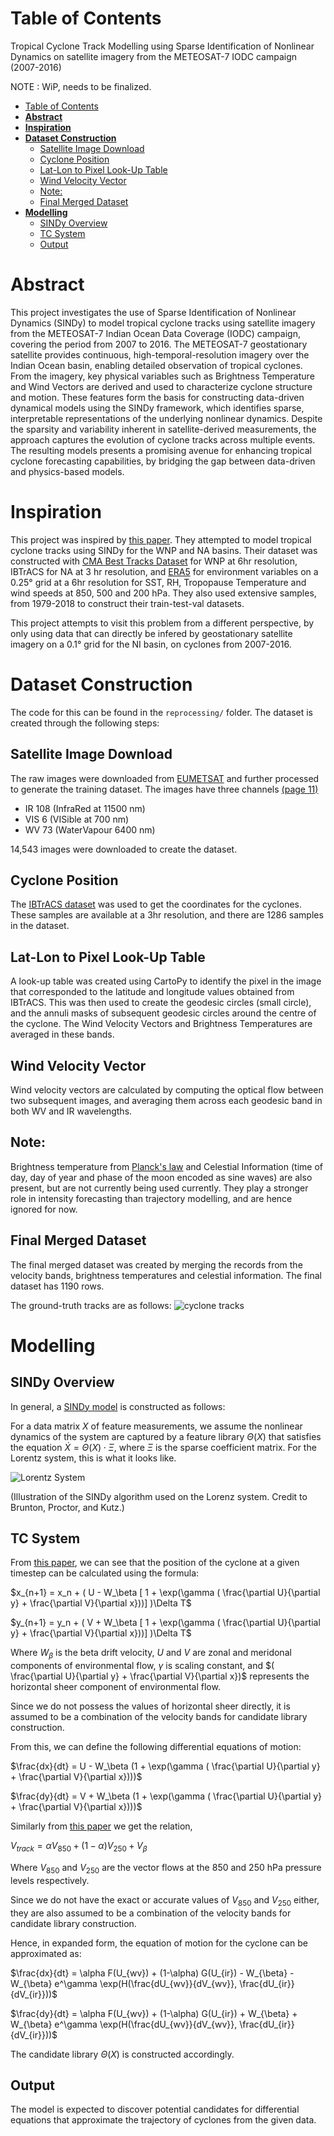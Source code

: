 # Table of Contents
Tropical Cyclone Track Modelling using Sparse Identification of Nonlinear Dynamics on satellite imagery from the METEOSAT-7 IODC campaign (2007-2016)

NOTE : WiP, needs to be finalized.

- [Table of Contents](#table-of-contents)
- [**Abstract**](#abstract)
- [**Inspiration**](#inspiration)
- [**Dataset Construction**](#dataset-construction)
  - [Satellite Image Download](#satellite-image-download)
  - [Cyclone Position](#cyclone-position)
  - [Lat-Lon to Pixel Look-Up Table](#lat-lon-to-pixel-look-up-table)
  - [Wind Velocity Vector](#wind-velocity-vector)
  - [Note:](#note)
  - [Final Merged Dataset](#final-merged-dataset)
- [**Modelling**](#modelling)
  - [SINDy Overview](#sindy-overview)
  - [TC System](#tc-system)
  - [Output](#output)


# **Abstract**
This project investigates the use of Sparse Identification of Nonlinear Dynamics (SINDy) to model tropical cyclone tracks using satellite imagery from the METEOSAT-7 Indian Ocean Data Coverage (IODC) campaign, covering the period from 2007 to 2016. The METEOSAT-7 geostationary satellite provides continuous, high-temporal-resolution imagery over the Indian Ocean basin, enabling detailed observation of tropical cyclones. From the imagery, key physical variables such as Brightness Temperature and Wind Vectors are derived and used to characterize cyclone structure and motion. These features form the basis for constructing data-driven dynamical models using the SINDy framework, which identifies sparse, interpretable representations of the underlying nonlinear dynamics. Despite the sparsity and variability inherent in satellite-derived measurements, the approach captures the evolution of cyclone tracks across multiple events. The resulting models presents a promising avenue for enhancing tropical cyclone forecasting capabilities, by bridging the gap between data-driven and physics-based models.

# **Inspiration**

This project was inspired by [this paper](https://www.sciencedirect.com/science/article/abs/pii/S0167610524001211). They attempted to model tropical cyclone tracks using SINDy for the WNP and NA basins. Their dataset was constructed with [CMA Best Tracks Dataset](https://tcdata.typhoon.org.cn/en/zjljsjj.html) for WNP at 6hr resolution, IBTrACS for NA at 3 hr resolution, and [ERA5](https://cds.climate.copernicus.eu/datasets/reanalysis-era5-single-levels?tab=overview) for environment variables on a 0.25° grid at a 6hr resolution for SST, RH, Tropopause Temperature and wind speeds at 850, 500 and 200 hPa. They also used extensive samples, from 1979-2018 to construct their train-test-val datasets.

This project attempts to visit this problem from a different perspective, by only using data that can directly be infered by geostationary satellite imagery on a 0.1° grid for the NI basin, on cyclones from 2007-2016.

# **Dataset Construction**
The code for this can be found in the `reprocessing/` folder.
The dataset is created through the following steps:

## Satellite Image Download

The raw images were downloaded from [EUMETSAT](https://data.eumetsat.int/product/EO:EUM:DAT:0081) and further processed to generate the training dataset. The images have three channels [(page 11)](https://user.eumetsat.int/s3/eup-strapi-media/pdf_mviri_fcdr_atbd_75cac1f577.pdf)

- IR 108 (InfraRed at 11500 nm)
- VIS 6 (VISible at 700 nm)
- WV 73 (WaterVapour 6400 nm)

14,543 images were downloaded to create the dataset.

## Cyclone Position

The [IBTrACS dataset](https://www.ncei.noaa.gov/data/international-best-track-archive-for-climate-stewardship-ibtracs/v04r01/access/csv/) was used to get the coordinates for the cyclones. These samples are available at a 3hr resolution, and there are 1286 samples in the dataset.

## Lat-Lon to Pixel Look-Up Table

A look-up table was created using CartoPy to identify the pixel in the image that corresponded to the latitude and longitude values obtained from IBTrACS. This was then used to create the geodesic circles (small circle), and the annuli masks of subsequent geodesic circles around the centre of the cyclone. The Wind Velocity Vectors and Brightness Temperatures are averaged in these bands.

## Wind Velocity Vector

Wind velocity vectors are calculated by computing the optical flow between two subsequent images, and averaging them across each geodesic band in both WV and IR wavelengths.

## Note:
Brightness temperature from [Planck's law](https://www-cdn.eumetsat.int/files/2020-04/pdf_ten_052556_rad2bright.pdf) and Celestial Information (time of day, day of year and phase of the moon encoded as sine waves) are also present, but are not currently being used currently. They play a stronger role in intensity forecasting than trajectory modelling, and are hence ignored for now.


## Final Merged Dataset
The final merged dataset was created by merging the records from the velocity bands, brightness temperatures and celestial information. The final dataset has 1190 rows.

The ground-truth tracks are as follows:
![cyclone tracks](assets/tracks.png)

# **Modelling**

## SINDy Overview
In general, a [SINDy model](https://www.pnas.org/doi/10.1073/pnas.1517384113) is constructed as follows:

For a data matrix $X$ of feature measurements, we assume the nonlinear dynamics of the system are captured by a feature library $\Theta(X)$ that satisfies the equation $\dot{X} = \Theta(X) \cdot \Xi$, where $\Xi$ is the sparse coefficient matrix. For the Lorentz system, this is what it looks like. 

![Lorentz System](assets/Schematic-SINDy.png)

(Illustration of the SINDy algorithm used on the Lorenz system. Credit to Brunton, Proctor, and Kutz.)


## TC System

From [this paper](https://journals.ametsoc.org/view/journals/clim/33/18/jcliD200285.xml), we can see that the position of the cyclone at a given timestep can be calculated using the formula:

$x_{n+1} = x_n + ( U - W_\beta [ 1 + \exp(\gamma ( \frac{\partial U}{\partial y} + \frac{\partial V}{\partial x}))] )\Delta T$

$y_{n+1} = y_n + ( V + W_\beta [ 1 + \exp(\gamma ( \frac{\partial U}{\partial y} + \frac{\partial V}{\partial x}))] )\Delta T$

Where $W_\beta$ is the beta drift velocity, $U$ and $V$ are zonal and meridonal components of environmental flow, $\gamma$ is scaling constant, and $( \frac{\partial U}{\partial y} + \frac{\partial V}{\partial x})$ represents the horizontal sheer component of environmental flow.

Since we do not possess the values of horizontal sheer directly, it is assumed to be a combination of the velocity bands for candidate library construction.

From this, we can define the following differential equations of motion:

$\frac{dx}{dt} = U - W_\beta (1 + \exp(\gamma  ( \frac{\partial U}{\partial y} + \frac{\partial V}{\partial x})))$

$\frac{dy}{dt} = V + W_\beta (1 + \exp(\gamma  ( \frac{\partial U}{\partial y} + \frac{\partial V}{\partial x})))$

Similarly from [this paper](https://journals.ametsoc.org/view/journals/bams/87/3/bams-87-3-299.xml) we get the relation,

$V_{track} = \alpha V_{850} + (1-\alpha) V_{250} + V_\beta$

Where $V_{850}$ and $V_{250}$ are the vector flows at the 850 and 250 hPa pressure levels respectively.

Since we do not have the exact or accurate values of $V_{850}$ and $V_{250}$ either, they are also assumed to be a combination of the velocity bands for candidate library construction.

Hence, in expanded form, the equation of motion for the cyclone can be approximated as:

$\frac{dx}{dt} = \alpha F(U_{wv}) + (1-\alpha) G(U_{ir}) - W_{\beta} - W_{\beta} e^\gamma \exp(H(\frac{dU_{wv}}{dV_{wv}}, \frac{dU_{ir}}{dV_{ir}}))$ 

$\frac{dy}{dt} = \alpha F(U_{wv}) + (1-\alpha) G(U_{ir}) + W_{\beta} + W_{\beta} e^\gamma \exp(H(\frac{dU_{wv}}{dV_{wv}}, \frac{dU_{ir}}{dV_{ir}}))$ 

The candidate library $\Theta(X)$ is constructed accordingly.

## Output

The model is expected to discover potential candidates for differential equations that approximate the trajectory of cyclones from the given data.
